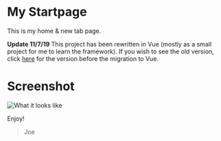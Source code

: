 # My Startpage
This is my home & new tab page. 

**Update 11/7/19**
This project has been rewritten in Vue (mostly as a small project for me to learn the framework). If you wish to see the old version, click [here](https://github.com/Jo3-L/jo3-L.github.io) for the version before the migration to Vue.

# Screenshot
![What it looks like](https://i.imgur.com/ayeTxxj.png)

Enjoy!
> Joe